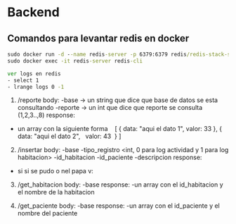 # Backend

## Comandos para levantar redis en docker

```cmd
sudo docker run -d --name redis-server -p 6379:6379 redis/redis-stack-server:latest
sudo docker exec -it redis-server redis-cli

ver logs en redis
- select 1
- lrange logs 0 -1
```

1. /reporte
body: 
  -base -> un string que dice que base de datos se esta consultando
  -reporte -> un int que dice que reporte se consulta (1,2,3..,8)
response:
  - un array con la siguiente forma
    [
        {
        data: "aqui el dato 1",
        valor: 33
        }, {
        data: "aqui el dato 2",
          valor: 43
         }
    ]

2. /insertar
body:
  -base <string>
  -tipo_registro <int, 0 para log actividad y 1 para log habitacion>
  -id_habitacion <int >
  -id_paciente <int>
  -descripcion <string>
response:
  - si si se pudo o nel papa v:


3. /get_habitacion
body:
  -base <string>
response:
  -un array con el id_habitacion y el nombre de la habitacion


4. /get_paciente
body:
  -base <string>
response:
  -un array con el id_paciente y el nombre del paciente